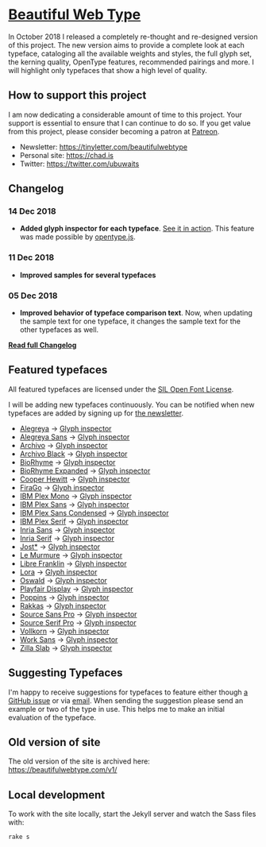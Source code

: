 # [Beautiful Web Type](https://beautifulwebtype.com)

In October 2018 I released a completely re-thought and re-designed version of this project. The new version aims to provide a complete look at each typeface, cataloging all the available weights and styles, the full glyph set, the kerning quality, OpenType features, recommended pairings and more. I will highlight only typefaces that show a high level of quality.

## How to support this project

I am now dedicating a considerable amount of time to this project. Your support is essential to ensure that I can continue to do so. If you get value from this project, please consider becoming a patron at [Patreon](https://www.patreon.com/ubuwaits).

* Newsletter: https://tinyletter.com/beautifulwebtype
* Personal site: https://chad.is
* Twitter: https://twitter.com/ubuwaits

## Changelog

### 14 Dec 2018
* **Added glyph inspector for each typeface**. [See it in action](https://beautifulwebtype.com/ibm-plex-mono/glyphs/). This feature was made possible by [opentype.js](https://github.com/opentypejs/opentype.js).

### 11 Dec 2018
* **Improved samples for several typefaces**

### 05 Dec 2018
* **Improved behavior of typeface comparison text**. Now, when updating the sample text for one typeface, it changes the sample text for the other typefaces as well.

**[Read full Changelog](https://github.com/ubuwaits/beautiful-web-type/blob/gh-pages/CHANGELOG.md)**

## Featured typefaces
All featured typefaces are licensed under the [SIL Open Font License](https://scripts.sil.org/OFL).

I will be adding new typefaces continuously. You can be notified when new typefaces are added by signing up for [the newsletter](https://tinyletter.com/beautifulwebtype).

* [Alegreya](https://beautifulwebtype.com/alegreya/) &#8594; [Glyph inspector](https://beautifulwebtype.com/alegreya/glyphs/)
* [Alegreya Sans](https://beautifulwebtype.com/alegreya-sans/) &#8594; [Glyph inspector](https://beautifulwebtype.com/alegreya-sans/glyphs/)
* [Archivo](https://beautifulwebtype.com/archivo/) &#8594; [Glyph inspector](https://beautifulwebtype.com/archivo/glyphs/)
* [Archivo Black](https://beautifulwebtype.com/archivo-black/) &#8594; [Glyph inspector](https://beautifulwebtype.com/archivo-black/glyphs/)
* [BioRhyme](https://beautifulwebtype.com/biorhyme/) &#8594; [Glyph inspector](https://beautifulwebtype.com/biorhyme/glyphs/)
* [BioRhyme Expanded](https://beautifulwebtype.com/biorhyme-expanded/) &#8594; [Glyph inspector](https://beautifulwebtype.com/biorhyme-expanded/glyphs/)
* [Cooper Hewitt](https://beautifulwebtype.com/cooper-hewitt/) &#8594; [Glyph inspector](https://beautifulwebtype.com/cooper-hewitt/glyphs/)
* [FiraGo](https://beautifulwebtype.com/firago/) &#8594; [Glyph inspector](https://beautifulwebtype.com/firago/glyphs/)
* [IBM Plex Mono](https://beautifulwebtype.com/ibm-plex-mono/) &#8594; [Glyph inspector](https://beautifulwebtype.com/ibm-plex-mono/glyphs/)
* [IBM Plex Sans](https://beautifulwebtype.com/ibm-plex-sans/) &#8594; [Glyph inspector](https://beautifulwebtype.com/ibm-plex-sans/glyphs/)
* [IBM Plex Sans Condensed](https://beautifulwebtype.com/ibm-plex-sans-condensed/) &#8594; [Glyph inspector](https://beautifulwebtype.com/ibm-plex-sans-condensed/glyphs/)
* [IBM Plex Serif](https://beautifulwebtype.com/ibm-plex-serif/) &#8594; [Glyph inspector](https://beautifulwebtype.com/ibm-plex-serif/glyphs/)
* [Inria Sans](https://beautifulwebtype.com/inria-sans/) &#8594; [Glyph inspector](https://beautifulwebtype.com/inria-sans/glyphs/)
* [Inria Serif](https://beautifulwebtype.com/inria-serif/) &#8594; [Glyph inspector](https://beautifulwebtype.com/inria-serif/glyphs/)
* [Jost*](https://beautifulwebtype.com/jost/) &#8594; [Glyph inspector](https://beautifulwebtype.com/jost/glyphs/)
* [Le Murmure](https://beautifulwebtype.com/le-murmure/) &#8594; [Glyph inspector](https://beautifulwebtype.com/le-murmure/glyphs/)
* [Libre Franklin](https://beautifulwebtype.com/libre-franklin/) &#8594; [Glyph inspector](https://beautifulwebtype.com/libre-franklin/glyphs/)
* [Lora](https://beautifulwebtype.com/lora/) &#8594; [Glyph inspector](https://beautifulwebtype.com/lora/glyphs/)
* [Oswald](https://beautifulwebtype.com/oswald/) &#8594; [Glyph inspector](https://beautifulwebtype.com/oswald/glyphs/)
* [Playfair Display](https://beautifulwebtype.com/playfair-display/) &#8594; [Glyph inspector](https://beautifulwebtype.com/playfair-display/glyphs/)
* [Poppins](https://beautifulwebtype.com/poppins/) &#8594; [Glyph inspector](https://beautifulwebtype.com/poppins/glyphs/)
* [Rakkas](https://beautifulwebtype.com/rakkas/) &#8594; [Glyph inspector](https://beautifulwebtype.com/rakkas/glyphs/)
* [Source Sans Pro](https://beautifulwebtype.com/source-sans-pro/) &#8594; [Glyph inspector](https://beautifulwebtype.com/source-sans-pro/glyphs/)
* [Source Serif Pro](https://beautifulwebtype.com/source-serif-pro/) &#8594; [Glyph inspector](https://beautifulwebtype.com/source-serif-pro/glyphs/)
* [Vollkorn](https://beautifulwebtype.com/vollkorn/) &#8594; [Glyph inspector](https://beautifulwebtype.com/vollkorn/glyphs/)
* [Work Sans](https://beautifulwebtype.com/work-sans/) &#8594; [Glyph inspector](https://beautifulwebtype.com/work-sans/glyphs/)
* [Zilla Slab](https://beautifulwebtype.com/zilla-slab/) &#8594; [Glyph inspector](https://beautifulwebtype.com/zilla-slab/glyphs/)

## Suggesting Typefaces

I'm happy to receive suggestions for typefaces to feature either though [a GitHub issue](https://github.com/ubuwaits/beautiful-web-type/issues) or via [email](mailto:ubuwaits@gmail.com). When sending the suggestion please send an example or two of the type in use. This helps me to make an initial evaluation of the typeface.

## Old version of site

The old version of the site is archived here: https://beautifulwebtype.com/v1/

## Local development

To work with the site locally, start the Jekyll server and watch the Sass files with:

    rake s
